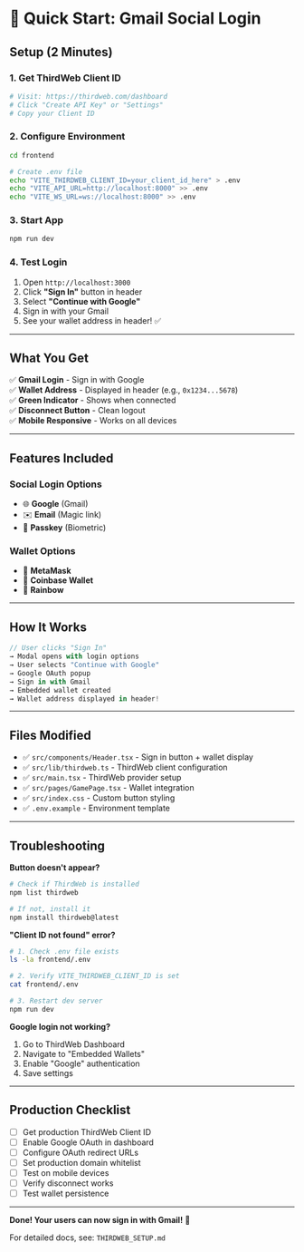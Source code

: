 # 🚀 Quick Start: Gmail Social Login

## Setup (2 Minutes)

### 1. Get ThirdWeb Client ID
```bash
# Visit: https://thirdweb.com/dashboard
# Click "Create API Key" or "Settings"
# Copy your Client ID
```

### 2. Configure Environment
```bash
cd frontend

# Create .env file
echo "VITE_THIRDWEB_CLIENT_ID=your_client_id_here" > .env
echo "VITE_API_URL=http://localhost:8000" >> .env
echo "VITE_WS_URL=ws://localhost:8000" >> .env
```

### 3. Start App
```bash
npm run dev
```

### 4. Test Login
1. Open `http://localhost:3000`
2. Click **"Sign In"** button in header
3. Select **"Continue with Google"**
4. Sign in with your Gmail
5. See your wallet address in header! ✅

---

## What You Get

✅ **Gmail Login** - Sign in with Google  
✅ **Wallet Address** - Displayed in header (e.g., `0x1234...5678`)  
✅ **Green Indicator** - Shows when connected  
✅ **Disconnect Button** - Clean logout  
✅ **Mobile Responsive** - Works on all devices  

---

## Features Included

### Social Login Options
- 🌐 **Google** (Gmail)
- ✉️ **Email** (Magic link)
- 🔑 **Passkey** (Biometric)

### Wallet Options
- 🦊 **MetaMask**
- 💼 **Coinbase Wallet**
- 🌈 **Rainbow**

---

## How It Works

```typescript
// User clicks "Sign In"
→ Modal opens with login options
→ User selects "Continue with Google"
→ Google OAuth popup
→ Sign in with Gmail
→ Embedded wallet created
→ Wallet address displayed in header!
```

---

## Files Modified

- ✅ `src/components/Header.tsx` - Sign in button + wallet display
- ✅ `src/lib/thirdweb.ts` - ThirdWeb client configuration
- ✅ `src/main.tsx` - ThirdWeb provider setup
- ✅ `src/pages/GamePage.tsx` - Wallet integration
- ✅ `src/index.css` - Custom button styling
- ✅ `.env.example` - Environment template

---

## Troubleshooting

**Button doesn't appear?**
```bash
# Check if ThirdWeb is installed
npm list thirdweb

# If not, install it
npm install thirdweb@latest
```

**"Client ID not found" error?**
```bash
# 1. Check .env file exists
ls -la frontend/.env

# 2. Verify VITE_THIRDWEB_CLIENT_ID is set
cat frontend/.env

# 3. Restart dev server
npm run dev
```

**Google login not working?**
1. Go to ThirdWeb Dashboard
2. Navigate to "Embedded Wallets"
3. Enable "Google" authentication
4. Save settings

---

## Production Checklist

- [ ] Get production ThirdWeb Client ID
- [ ] Enable Google OAuth in dashboard
- [ ] Configure OAuth redirect URLs
- [ ] Set production domain whitelist
- [ ] Test on mobile devices
- [ ] Verify disconnect works
- [ ] Test wallet persistence

---

**Done! Your users can now sign in with Gmail!** 🎉

For detailed docs, see: `THIRDWEB_SETUP.md`





